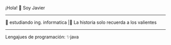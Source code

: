 ¡Hola! 👋 Soy Javier <br> <hr>
🔭 estudiando ing. informatica |💬 La historia solo recuerda a los valientes <br> <hr>
Lengajues de programación: ✨java
<!--
**javi935/javi935** is a ✨ _special_ ✨ repository because its `README.md` (this file) appears on your GitHub profile.

Here are some ideas to get you started:

- 🔭 I’m currently working on Ing. Informatica
- 🌱 I’m currently learning ...
- 👯 I’m looking to collaborate on ...
- 🤔 I’m looking for help with ...
- 💬 Ask me about ...
- 📫 How to reach me: ...
- 😄 Pronouns: ...
- ⚡ Fun fact: ...
-->
